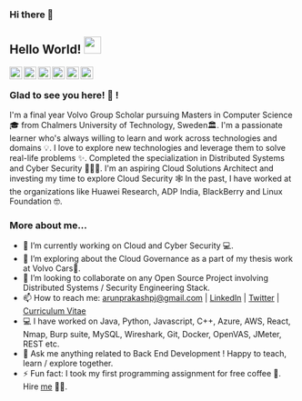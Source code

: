 ### Hi there 👋

## Hello World! <img src="https://gist.githubusercontent.com/arunprakashpj/48aa20057048b46c6f9ba9d114a8b76f/raw/69a9d496f651091a509ea8d9913c4aef5c419afb/Hi.gif" width="30px"></h2>

<a href="https://www.linkedin.com/in/arunprakashpj">
  <img align="left" alt="Arun's Linkdein" width="22px" src="https://cdn.jsdelivr.net/npm/simple-icons@v3/icons/linkedin.svg" />
</a>
<a href="https://stackoverflow.com/users/2351527/arunprakashpj">
  <img align="left" alt="Arun's stackoverflow" width="22px" src="https://cdn.jsdelivr.net/npm/simple-icons@v3/icons/stackoverflow.svg" />
</a>
<a href="https://www.leetcode.com/arunprakashpj/">
  <img align="left" alt="Arun's Leetcode" width="22px" src="https://cdn.jsdelivr.net/npm/simple-icons@v3/icons/leetcode.svg" />
</a>
<a href="https://knockitin.blogspot.com/">
  <img align="left" alt="Arun's Blog" width="22px" src="https://cdn.jsdelivr.net/npm/simple-icons@v3/icons/blogger.svg" />
</a>
<a href="https://twitter.com/arunprakashpj">
  <img align="left" alt="Arun's Twitter" width="22px" src="https://cdn.jsdelivr.net/npm/simple-icons@v3/icons/twitter.svg" />
</a>
<a href="https://www.quora.com/profile/ArunPrakash-Jothimani">
  <img align="left" alt="Arun's Quora" width="22px" src="https://cdn.jsdelivr.net/npm/simple-icons@v3/icons/quora.svg" />
</a>
<br />

### Glad to see you here! 🤩 !

I'm a final year Volvo Group Scholar pursuing Masters in Computer Science 🎓 from Chalmers University of Technology, Sweden🏛. I'm a passionate learner who's always willing to learn and work across technologies and domains 💡. I love to explore new technologies and leverage them to solve real-life problems ✨. Completed the specialization in Distributed Systems and Cyber Security 👨🏻‍💻. I'm an aspiring Cloud Solutions Architect and investing my time to explore Cloud Security 🕸️ In the past, I have worked at the organizations like Huawei Research, ADP India, BlackBerry and Linux Foundation 🤓.

### More about me...

- 🔭 I’m currently working on Cloud and Cyber Security 💻.
- 🌱 I’m exploring about the Cloud Governance as a part of my thesis work at Volvo Cars🚀.
- 👯 I’m looking to collaborate on any Open Source Project involving Distributed Systems / Security Engineering Stack.
- 📫 How to reach me: arunprakashpj@gmail.com | [LinkedIn](https://www.linkedin.com/in/arunprakashpj) | [Twitter](https://twitter.com/arunprakashpj) | [Curriculum Vitae](https://drive.google.com/file/d/1K2mlulRCaOqsCnjLYkNvN9M1VNHmrQu0/view?usp=sharing)
- 💻 I have worked on Java, Python, Javascript, C++, Azure, AWS, React, Nmap, Burp suite, MySQL, Wireshark, Git, Docker, OpenVAS, JMeter, REST etc.
- 💬 Ask me anything related to Back End Development ! Happy to teach, learn / explore together.
- ⚡ Fun fact: I took my first programming assignment for free coffee 🤣. Hire [me](mailto:arunprakashpj@gmail.com?Subject=Hello%20Arun) 👨‍💻.

